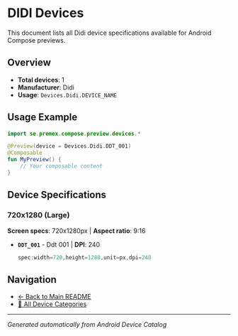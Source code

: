 # DIDI Devices

This document lists all Didi device specifications available for Android Compose previews.

## Overview

- **Total devices**: 1
- **Manufacturer**: Didi
- **Usage**: `Devices.Didi.DEVICE_NAME`

## Usage Example

```kotlin
import se.premex.compose.preview.devices.*

@Preview(device = Devices.Didi.DDT_001)
@Composable
fun MyPreview() {
    // Your composable content
}
```

## Device Specifications

### 720x1280 (Large)

**Screen specs**: 720x1280px | **Aspect ratio**: 9:16

- **`DDT_001`** - Ddt 001 | **DPI**: 240
  ```kotlin
  spec:width=720,height=1280,unit=px,dpi=240
  ```

## Navigation

- [← Back to Main README](../../README.md)
- [📱 All Device Categories](../README.md)

---
*Generated automatically from Android Device Catalog*

